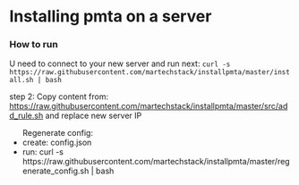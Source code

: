 <h1>Installing pmta on a server</h1>

<h3>How to run</h3>
<p>U need to connect to your new server and run next:
<code>curl -s https://raw.githubusercontent.com/martechstack/installpmta/master/install.sh | bash</code>
</p>

step 2: 
Copy content from:
https://raw.githubusercontent.com/martechstack/installpmta/master/src/add_rule.sh
and replace new server IP

<ul>
Regenerate config:
<li>create: config.json</li>
<li>run: curl -s https://raw.githubusercontent.com/martechstack/installpmta/master/regenerate_config.sh | bash</li>
</ul>